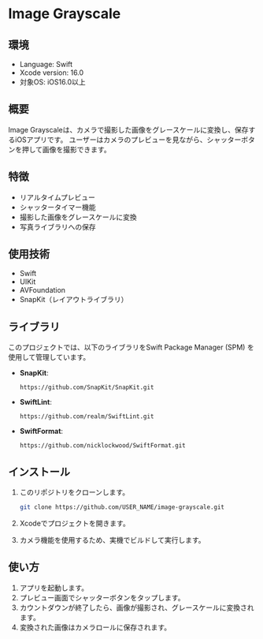 # Image Grayscale

## 環境
- Language: Swift
- Xcode version: 16.0
- 対象OS: iOS16.0以上

## 概要
Image Grayscaleは、カメラで撮影した画像をグレースケールに変換し、保存するiOSアプリです。
ユーザーはカメラのプレビューを見ながら、シャッターボタンを押して画像を撮影できます。

## 特徴
- リアルタイムプレビュー
- シャッタータイマー機能
- 撮影した画像をグレースケールに変換
- 写真ライブラリへの保存

## 使用技術
- Swift
- UIKit
- AVFoundation
- SnapKit（レイアウトライブラリ）

## ライブラリ
このプロジェクトでは、以下のライブラリをSwift Package Manager (SPM) を使用して管理しています。

   - **SnapKit**: 
     ```
     https://github.com/SnapKit/SnapKit.git
     ```

   - **SwiftLint**: 
     ```
     https://github.com/realm/SwiftLint.git
     ```

   - **SwiftFormat**: 
     ```
     https://github.com/nicklockwood/SwiftFormat.git
     ```


## インストール
1. このリポジトリをクローンします。

   ```bash
   git clone https://github.com/USER_NAME/image-grayscale.git
   ```
   
2. Xcodeでプロジェクトを開きます。
3. カメラ機能を使用するため、実機でビルドして実行します。

## 使い方
1. アプリを起動します。
2. プレビュー画面でシャッターボタンをタップします。
3. カウントダウンが終了したら、画像が撮影され、グレースケールに変換されます。
4. 変換された画像はカメラロールに保存されます。
